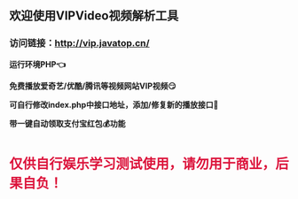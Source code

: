 ## 欢迎使用VIPVideo视频解析工具

### 访问链接：<http://vip.javatop.cn/>

**运行环境PHP:point_left:**

**免费播放爱奇艺/优酷/腾讯等视频网站VIP视频:smirk:**

**可自行修改index.php中接口地址，添加/修复新的播放接口:movie_camera:**

**带一键自动领取支付宝红包:moneybag:功能**

# <font color=#DC143C size=5>仅供自行娱乐学习测试使用，请勿用于商业，后果自负！</font>

